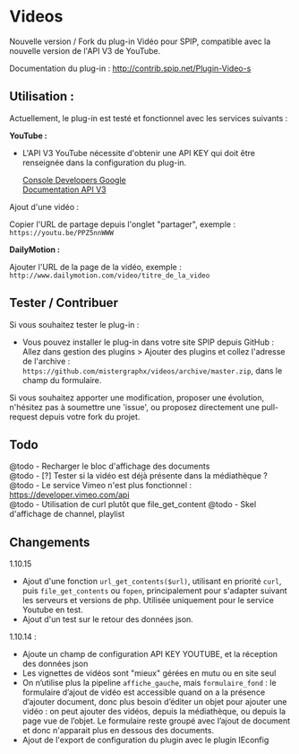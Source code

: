 # Videos

Nouvelle version / Fork du plug-in Vidéo pour SPIP, compatible avec la nouvelle version de l'API V3 de YouTube.

Documentation du plug-in : 
<http://contrib.spip.net/Plugin-Video-s>



## Utilisation :

Actuellement, le plug-in est testé et fonctionnel avec les services suivants :

**YouTube :**

*   L'API V3 YouTube nécessite d'obtenir une API KEY qui doit être renseignée dans la configuration du plug-in.
    
    [Console Developers Google](https://console.developers.google.com/)  
    [Documentation API V3](https://developers.google.com/youtube/v3/docs/?hl=fr)

Ajout d'une vidéo :

Copier l'URL de partage depuis l'onglet "partager", exemple : `https://youtu.be/PPZ5nnWWW`

**DailyMotion :**

Ajouter l'URL de la page de la vidéo, exemple : `http://www.dailymotion.com/video/titre_de_la_video`

## Tester / Contribuer

Si vous souhaitez tester le plug-in :

*   Vous pouvez installer le plug-in dans votre site SPIP depuis GitHub :
    Allez dans gestion des plugins > Ajouter des plugins et collez l'adresse de l'archive :
    `https://github.com/mistergraphx/videos/archive/master.zip`, dans le champ du formulaire.

Si vous souhaitez apporter une modification, proposer une évolution, n'hésitez pas à soumettre une 'issue',
ou proposez directement une pull-request depuis votre fork du projet.

## Todo

@todo - Recharger le bloc d'affichage des documents  
@todo - [?] Tester si la vidéo est déjà présente dans la médiathèque ?  
@todo - Le service Vimeo n'est plus fonctionnel : <https://developer.vimeo.com/api>  
@todo - Utilisation de curl plutôt que file_get_content
@todo - Skel d'affichage de channel, playlist

## Changements

1.10.15

*	Ajout d'une fonction `url_get_contents($url)`, utilisant en priorité `curl`, puis `file_get_contents` ou `fopen`, principalement pour s'adapter suivant les serveurs et versions de php. Utilisée uniquement pour le service Youtube en test.
*	Ajout d'un test sur le retour des données json.

1.10.14 :

*   Ajoute un champ de configuration API KEY YOUTUBE, et la réception des données json
*   Les vignettes de vidéos sont "mieux" gérées en mutu ou en site seul
*   On n’utilise plus la pipeline `affiche_gauche`, mais `formulaire_fond` : le formulaire d’ajout de vidéo est accessible quand on a la présence d’ajouter document, donc plus besoin d’éditer un objet pour ajouter une vidéo : on peut ajouter des vidéos, depuis la médiathèque, ou depuis la page vue de l’objet. Le formulaire reste groupé avec l’ajout de document et donc n'apparait plus en dessous des documents.
*   Ajout de l'export de configuration du plugin avec le plugin IEconfig